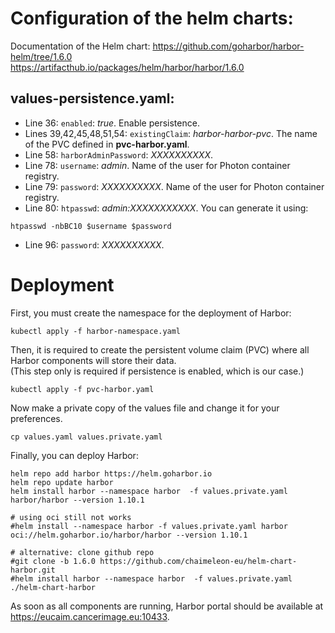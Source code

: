 # Configuration of the helm charts:

Documentation of the Helm chart: 
https://github.com/goharbor/harbor-helm/tree/1.6.0  
https://artifacthub.io/packages/helm/harbor/harbor/1.6.0

## __values-persistence.yaml:__

- Line 36: ``enabled``: _true_. Enable persistence.
- Lines 39,42,45,48,51,54: ``existingClaim``: _harbor-harbor-pvc_. The name of the PVC defined in __pvc-harbor.yaml__.
- Line 58: ``harborAdminPassword``: _XXXXXXXXXX_.
- Line 78: ``username``: _admin_. Name of the user for Photon container registry.
- Line 79: ``password``: _XXXXXXXXXX_. Name of the user for Photon container registry.
- Line 80: ``htpasswd``: _admin:XXXXXXXXXXX_. You can generate it using:
```console 
htpasswd -nbBC10 $username $password
```
- Line 96: ``password``: _XXXXXXXXXX_.

# Deployment

First, you must create the namespace for the deployment of Harbor:
```console
kubectl apply -f harbor-namespace.yaml
```
Then, it is required to create the persistent volume claim (PVC) where all Harbor components will store their data.  
(This step only is required if persistence is enabled, which is our case.)
```console
kubectl apply -f pvc-harbor.yaml
```
Now make a private copy of the values file and change it for your preferences.
```console
cp values.yaml values.private.yaml
```
Finally, you can deploy Harbor:
```console
helm repo add harbor https://helm.goharbor.io
helm repo update harbor
helm install harbor --namespace harbor  -f values.private.yaml harbor/harbor --version 1.10.1

# using oci still not works
#helm install --namespace harbor -f values.private.yaml harbor oci://helm.goharbor.io/harbor/harbor --version 1.10.1

# alternative: clone github repo
#git clone -b 1.6.0 https://github.com/chaimeleon-eu/helm-chart-harbor.git
#helm install harbor --namespace harbor  -f values.private.yaml ./helm-chart-harbor
```

As soon as all components are running, Harbor portal should be available at https://eucaim.cancerimage.eu:10433.

